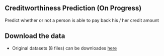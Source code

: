 Creditworthiness Prediction (On Progress)
-----------------------

Predict whether or not a person is able to pay back his / her credit amount

Download the data
----------------------

* Original datasets (8 files) can be downloades [here](https://www.kaggle.com/c/home-credit-default-risk/data)
